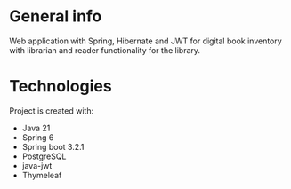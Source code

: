 # General info
Web application with Spring, Hibernate and JWT for digital book inventory with librarian and reader functionality for the library.
# Technologies
Project is created with:
* Java 21
* Spring 6
* Spring boot 3.2.1
* PostgreSQL
* java-jwt 
* Thymeleaf
